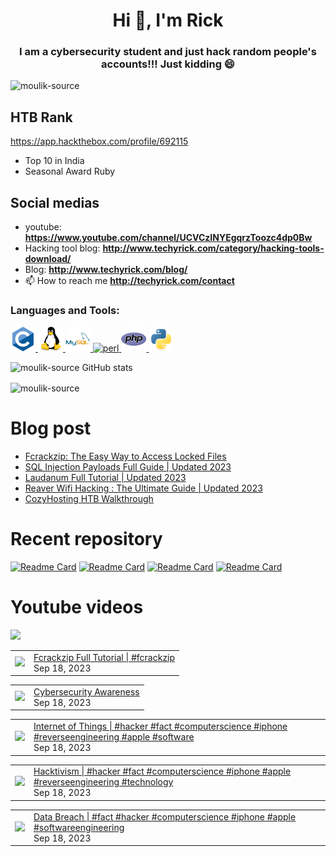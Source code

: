 <h1 align="center">Hi 👋, I'm Rick</h1>
<h3 align="center">I am a cybersecurity student and just hack random people's accounts!!! Just kidding 😄</h3>

<p align="left"> <img src="https://komarev.com/ghpvc/?username=moulik-source&label=Profile%20views&color=0e75b6&style=flat" alt="moulik-source" /> </p> 

## HTB Rank

https://app.hackthebox.com/profile/692115
- Top 10 in India
- Seasonal Award Ruby

## Social medias
- youtube: **https://www.youtube.com/channel/UCVCzINYEgqrzToozc4dp0Bw**
- Hacking tool blog: **http://www.techyrick.com/category/hacking-tools-download/**
- Blog: **http://www.techyrick.com/blog/**
- 📫 How to reach me **http://techyrick.com/contact**


<h3 align="left">Languages and Tools:</h3>
<p align="left"> <a href="https://www.cprogramming.com/" target="_blank"> <img src="https://raw.githubusercontent.com/devicons/devicon/master/icons/c/c-original.svg" alt="c" width="40" height="40"/> </a> <a href="https://www.linux.org/" target="_blank"> <img src="https://raw.githubusercontent.com/devicons/devicon/master/icons/linux/linux-original.svg" alt="linux" width="40" height="40"/> </a> <a href="https://www.mysql.com/" target="_blank"> <img src="https://raw.githubusercontent.com/devicons/devicon/master/icons/mysql/mysql-original-wordmark.svg" alt="mysql" width="40" height="40"/> </a> <a href="https://www.perl.org/" target="_blank"> <img src="https://api.iconify.design/logos-perl.svg" alt="perl" width="40" height="40"/> </a> <a href="https://www.php.net" target="_blank"> <img src="https://raw.githubusercontent.com/devicons/devicon/master/icons/php/php-original.svg" alt="php" width="40" height="40"/> </a> <a href="https://www.python.org" target="_blank"> <img src="https://raw.githubusercontent.com/devicons/devicon/master/icons/python/python-original.svg" alt="python" width="40" height="40"/> </a> </p>



![moulik-source GitHub stats](https://github-readme-stats.vercel.app/api?username=moulik-source&show_icons=true&theme=vision-friendly-dark)

<p><img align="center" src="https://github-readme-streak-stats.herokuapp.com/?user=moulik-source&theme=vision-friendly-dark" alt="moulik-source" /></p>

# Blog post
<!-- BLOG-POST-LIST:START -->
- [Fcrackzip: The Easy Way to Access Locked Files](https://techyrick.com/fcrackzip-full-tutorial/)
- [SQL Injection Payloads Full Guide | Updated 2023](https://techyrick.com/sql-injection-payload-tutorial/)
- [Laudanum Full Tutorial | Updated 2023](https://techyrick.com/laudanum-full-tutorial/)
- [Reaver Wifi Hacking : The Ultimate Guide | Updated 2023](https://techyrick.com/reaver-full-tutorial/)
- [CozyHosting HTB Walkthrough](https://techyrick.com/cozyhosting-htb-walkthrough/)
<!-- BLOG-POST-LIST:END -->

# Recent repository 

[![Readme Card](https://github-readme-stats.vercel.app/api/pin/?username=moulik-source&repo=ddos&theme=outrun)](https://github.com/moulik-source/ddos) 
[![Readme Card](https://github-readme-stats.vercel.app/api/pin/?username=moulik-source&repo=port-scan&theme=outrun)](https://github.com/moulik-source/port-scan)
[![Readme Card](https://github-readme-stats.vercel.app/api/pin/?username=moulik-source&repo=moulik-source&theme=outrun)](https://github.com/moulik-source/moulik-source)
[![Readme Card](https://github-readme-stats.vercel.app/api/pin/?username=moulik-source&repo=hashmo&theme=outrun)](https://github.com/moulik-source/hashmo)

# Youtube videos

[<img src="https://img.shields.io/badge/-Subscribe-red?style=for-the-badge&logo=youtube&logoColor=white"/>](https://www.youtube.com/channel/UCVHmOOAGNcLK5k0i7G1gTrQ)

<!-- YOUTUBE:START --><table><tr><td><a href="https://www.youtube.com/watch?v=AIgk8awJdtQ"><img width="140px" src="https://i.ytimg.com/vi/AIgk8awJdtQ/mqdefault.jpg"></a></td>
<td><a href="https://www.youtube.com/watch?v=AIgk8awJdtQ">Fcrackzip Full Tutorial | #fcrackzip</a><br/>Sep 18, 2023</td></tr></table>
<table><tr><td><a href="https://www.youtube.com/watch?v=iuqeNgY58ss"><img width="140px" src="https://i.ytimg.com/vi/iuqeNgY58ss/mqdefault.jpg"></a></td>
<td><a href="https://www.youtube.com/watch?v=iuqeNgY58ss">Cybersecurity Awareness</a><br/>Sep 18, 2023</td></tr></table>
<table><tr><td><a href="https://www.youtube.com/watch?v=gZfIIuui1Jk"><img width="140px" src="https://i.ytimg.com/vi/gZfIIuui1Jk/mqdefault.jpg"></a></td>
<td><a href="https://www.youtube.com/watch?v=gZfIIuui1Jk">Internet of Things |  #hacker #fact #computerscience #iphone #reverseengineering #apple #software</a><br/>Sep 18, 2023</td></tr></table>
<table><tr><td><a href="https://www.youtube.com/watch?v=7rlQUrgHBbg"><img width="140px" src="https://i.ytimg.com/vi/7rlQUrgHBbg/mqdefault.jpg"></a></td>
<td><a href="https://www.youtube.com/watch?v=7rlQUrgHBbg">Hacktivism |  #hacker #fact #computerscience #iphone #apple #reverseengineering #technology</a><br/>Sep 18, 2023</td></tr></table>
<table><tr><td><a href="https://www.youtube.com/watch?v=e55DpMW03RU"><img width="140px" src="https://i.ytimg.com/vi/e55DpMW03RU/mqdefault.jpg"></a></td>
<td><a href="https://www.youtube.com/watch?v=e55DpMW03RU">Data Breach |  #fact #hacker #computerscience #iphone #apple #softwareengineering</a><br/>Sep 18, 2023</td></tr></table>
<!-- YOUTUBE:END -->


